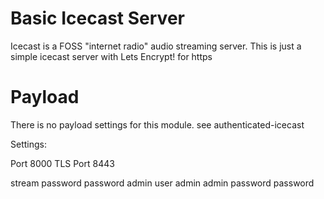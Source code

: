 Basic Icecast Server
====================

Icecast is a FOSS "internet radio" audio streaming server. This is just a
simple icecast server with Lets Encrypt! for https

Payload
=======
There is no payload settings for this module. see authenticated-icecast

Settings:

Port		8000
TLS Port	8443

stream password	password
admin user	admin
admin password	password
